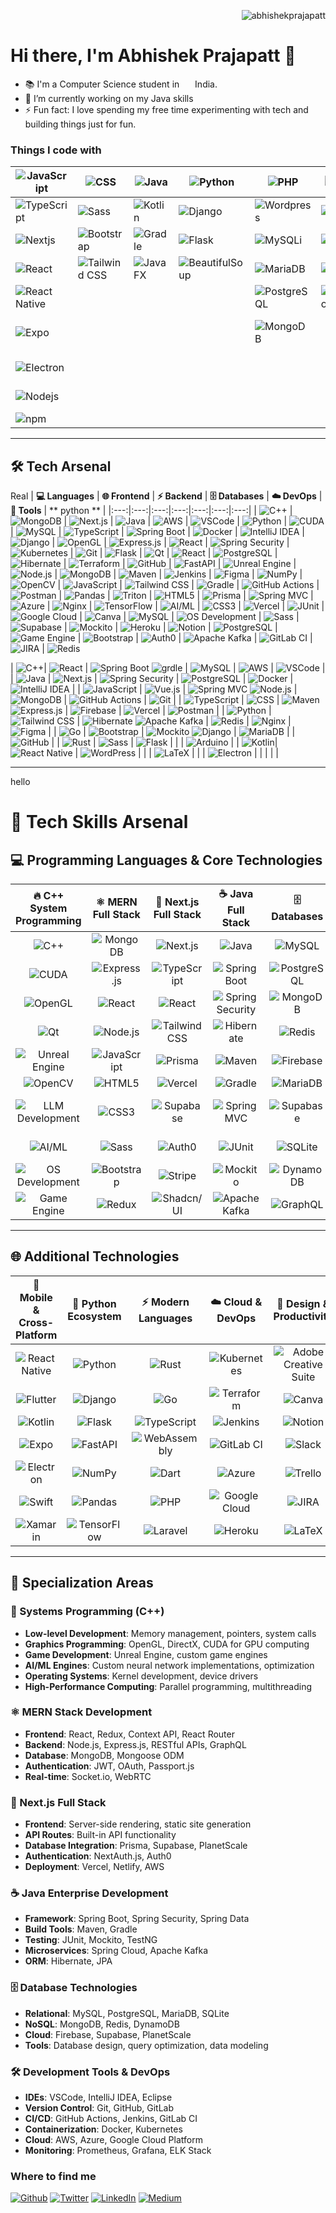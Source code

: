 <p align="right"> 
  <img src="https://komarev.com/ghpvc/?username=abhishekprajapatt&label=Profile%20views&color=0e75b6&style=flat" alt="abhishekprajapatt" /> 
</p>

# Hi there, I'm Abhishek Prajapatt 👋

- 📚 I'm a Computer Science student in  <img src="https://cdn-icons-png.flaticon.com/512/197/197529.png" width="13"/> India.
- 🌱 I’m currently working on my Java skills
- ⚡ Fun fact: I love spending my free time experimenting with tech and building things just for fun.

### Things I code with

| <img alt="JavaScript" src="https://img.shields.io/badge/-JavaScript-f0dc5c?style=flat-square&logo=javascript&logoColor=white" /> | <img alt="CSS" src="https://img.shields.io/badge/-CSS-blue?style=flat-square&logo=css3&logoColor=white" /> | <img alt="Java" src="https://img.shields.io/badge/-Java-blue?style=flat-square&logo=coffeescript&logoColor=white" /> | <img alt="Python" src="https://img.shields.io/badge/-Python-3776AB?style=flat-square&logo=python&logoColor=white" /> | <img alt="PHP" src="https://img.shields.io/badge/-PHP-777BB4?style=flat-square&logo=php&logoColor=white" /> | <img alt="Slack" src="https://img.shields.io/badge/-Slack-4A154B?style=flat-square&logo=slack&logoColor=white" /> | <img alt="Rust" src="https://img.shields.io/badge/-Rust-d34516?style=flat-square&logo=rust&logoColor=white" /> |
| ---------- | ---- | --- | --- | --- | --- | --- |
| <img alt="TypeScript" src="https://img.shields.io/badge/-TypeScript-007ACC?style=flat-square&logo=typescript&logoColor=white" /> | <img alt="Sass" src="https://img.shields.io/badge/-Sass-darkpink?style=flat-square&logo=sass&logoColor=white" /> | <img alt="Kotlin" src="https://img.shields.io/badge/-Kotlin-7F52FF?style=flat-square&logo=kotlin&logoColor=white" /> | <img alt="Django" src="https://img.shields.io/badge/-Django-092E20?style=flat-square&logo=django&logoColor=white" /> | <img alt="Wordpress" src="https://img.shields.io/badge/-Wordpress-21759B?style=flat-square&logo=wordpress&logoColor=white" /> | <img alt="GitHub" src="https://img.shields.io/badge/-GitHub-181717?style=flat-square&logo=github&logoColor=white" /> | <img alt="Go" src="https://img.shields.io/badge/-Go-00ADD8?style=flat-square&logo=go&logoColor=white" /> |
| <img alt="Nextjs" src="https://img.shields.io/badge/-Nextjs-000000?style=flat-square&logo=nextdotjs&logoColor=white" /> | <img alt="Bootstrap" src="https://img.shields.io/badge/-Bootstrap-8320f4?style=flat-square&logo=bootstrap&logoColor=white" /> | <img alt="Gradle" src="https://img.shields.io/badge/-Gradle-02303A?style=flat-square&logo=gradle&logoColor=white" /> | <img alt="Flask" src="https://img.shields.io/badge/-Flask-000000?style=flat-square&logo=flask&logoColor=white" /> | <img alt="MySQLi" src="https://img.shields.io/badge/-MySQLi-4479A1?style=flat-square&logo=mysql&logoColor=white" /> | <img alt="Trello" src="https://img.shields.io/badge/-Trello-0079BF?style=flat-square&logo=trello&logoColor=white" /> | <img alt="VSCode" src="https://img.shields.io/badge/-VSCode-007ACC?style=flat-square&logo=visual-studio-code&logoColor=white" /> |
| <img alt="React" src="https://img.shields.io/badge/-React-45b8d8?style=flat-square&logo=react&logoColor=white" /> | <img alt="Tailwind CSS" src="https://img.shields.io/badge/-Tailwind_CSS-blue?style=flat-square&logo=tailwindcss&logoColor=white" /> | <img alt="JavaFX" src="https://img.shields.io/badge/-JavaFX-darkpink?style=flat-square&logo=javafx&logoColor=white" /> | <img alt="BeautifulSoup" src="https://img.shields.io/badge/-BeautifulSoup-59666D?style=flat-square&logo=beautifulsoup&logoColor=white" /> | <img alt="MariaDB" src="https://img.shields.io/badge/-MariaDB-003545?style=flat-square&logo=mariadb&logoColor=white" /> | <img alt="JIRA" src="https://img.shields.io/badge/-JIRA-0052CC?style=flat-square&logo=jira&logoColor=white" /> | <img alt="Latex" src="https://img.shields.io/badge/-Latex-008080?style=flat-square&logo=latex&logoColor=white" /> |
| <img alt="React Native" src="https://img.shields.io/badge/-React_Native-45b8d8?style=flat-square&logo=react&logoColor=white" /> | | | | <img alt="PostgreSQL" src="https://img.shields.io/badge/-PostgreSQL-336791?style=flat-square&logo=postgresql&logoColor=white" /> | <img alt="Microsoft Office" src="https://img.shields.io/badge/-Microsoft_Office-D83B01?style=flat-square&logo=microsoft-office&logoColor=white" /> | <img alt="Git" src="https://img.shields.io/badge/-Git-F05032?style=flat-square&logo=git&logoColor=white" /> |
| <img alt="Expo" src="https://img.shields.io/badge/-Expo-black?style=flat-square&logo=expo&logoColor=white" /> | | | | <img alt="MongoDB" src="https://img.shields.io/badge/-MongoDB-47A248?style=flat-square&logo=mongodb&logoColor=white" /> | | <img alt="GitHub Actions" src="https://img.shields.io/badge/-GitHub_Actions-2088FF?style=flat-square&logo=github-actions&logoColor=white" />
| <img alt="Electron" src="https://img.shields.io/badge/-Electron-35353f?style=flat-square&logo=electron&logoColor=white" /> | | | | | | <img alt="Figma" src="https://img.shields.io/badge/-Figma-F24E1E?style=flat-square&logo=figma&logoColor=white" /> |
| <img alt="Nodejs" src="https://img.shields.io/badge/-Nodejs-43853d?style=flat-square&logo=Node.js&logoColor=white" /> | | | | | | <img alt="Arduino" src="https://img.shields.io/badge/-Arduino-00979D?style=flat-square&logo=arduino&logoColor=white" /> |
| <img alt="npm" src="https://img.shields.io/badge/-NPM-CB3837?style=flat-square&logo=npm&logoColor=white" /> | | | | | | <img alt="C++" src="https://img.shields.io/badge/-C++-00599C?style=flat-square&logo=cplusplus&logoColor=white" /> |

---

## 🛠️ Tech Arsenal
Real
| **💻 Languages** | **🌐 Frontend** | **⚡ Backend** | **🗄️ Databases** | **☁️ DevOps** | **🔧 Tools** | ** python ** |
|:---:|:---:|:---:|:---:|:---:|:---:|:---:|
| ![C++](https://img.shields.io/badge/-C++-00599C?style=flat-square&logo=cplusplus&logoColor=white) | ![MongoDB](https://img.shields.io/badge/-MongoDB-47A248?style=flat-square&logo=mongodb&logoColor=white) | ![Next.js](https://img.shields.io/badge/-Next.js-000000?style=flat-square&logo=nextdotjs&logoColor=white) | ![Java](https://img.shields.io/badge/-Java-blue?style=flat-square&logo=coffeescript&logoColor=white) | ![AWS](https://img.shields.io/badge/-AWS-232F3E?style=flat-square&logo=amazon-aws&logoColor=white) | ![VSCode](https://img.shields.io/badge/-VSCode-007ACC?style=flat-square&logo=visual-studio-code&logoColor=white) | ![Python](https://img.shields.io/badge/-Python-3776AB?style=flat-square&logo=python&logoColor=white)
| ![CUDA](https://img.shields.io/badge/-CUDA-76B900?style=flat-square&logo=nvidia&logoColor=white) | ![MySQL](https://img.shields.io/badge/-MySQL-4479A1?style=flat-square&logo=mysql&logoColor=white) | ![TypeScript](https://img.shields.io/badge/-TypeScript-007ACC?style=flat-square&logo=typescript&logoColor=white) | ![Spring Boot](https://img.shields.io/badge/-Spring_Boot-6DB33F?style=flat-square&logo=spring-boot&logoColor=white) | ![Docker](https://img.shields.io/badge/-Docker-2496ED?style=flat-square&logo=docker&logoColor=white) | ![IntelliJ IDEA](https://img.shields.io/badge/-IntelliJ_IDEA-000000?style=flat-square&logo=intellij-idea&logoColor=white) | ![Django](https://img.shields.io/badge/-Django-092E20?style=flat-square&logo=django&logoColor=white)
| ![OpenGL](https://img.shields.io/badge/-OpenGL-5586A4?style=flat-square&logo=opengl&logoColor=white) | ![Express.js](https://img.shields.io/badge/-Express.js-000000?style=flat-square&logo=express&logoColor=white) | ![React](https://img.shields.io/badge/-React-45b8d8?style=flat-square&logo=react&logoColor=white) | ![Spring Security](https://img.shields.io/badge/-Spring%20Security-6DB33F?style=flat-square&logo=springsecurity&logoColor=white) | ![Kubernetes](https://img.shields.io/badge/-Kubernetes-326CE5?style=flat-square&logo=kubernetes&logoColor=white) | ![Git](https://img.shields.io/badge/-Git-F05032?style=flat-square&logo=git&logoColor=white) | ![Flask](https://img.shields.io/badge/-Flask-000000?style=flat-square&logo=flask&logoColor=white)
| ![Qt](https://img.shields.io/badge/-Qt-41CD52?style=flat-square&logo=qt&logoColor=white) | ![React](https://img.shields.io/badge/-React-45b8d8?style=flat-square&logo=react&logoColor=white) | ![PostgreSQL](https://img.shields.io/badge/-PostgreSQL-336791?style=flat-square&logo=postgresql&logoColor=white) | ![Hibernate](https://img.shields.io/badge/-Hibernate-59666C?style=flat-square&logo=hibernate&logoColor=white) | ![Terraform](https://img.shields.io/badge/-Terraform-623CE4?style=flat-square&logo=terraform&logoColor=white) | ![GitHub](https://img.shields.io/badge/-GitHub-181717?style=flat-square&logo=github&logoColor=white) | ![FastAPI](https://img.shields.io/badge/-FastAPI-009688?style=flat-square&logo=fastapi&logoColor=white)
| ![Unreal Engine](https://img.shields.io/badge/-Unreal%20Engine-313131?style=flat-square&logo=unrealengine&logoColor=white) | ![Node.js](https://img.shields.io/badge/-Node.js-43853d?style=flat-square&logo=Node.js&logoColor=white) | ![MongoDB](https://img.shields.io/badge/-MongoDB-47A248?style=flat-square&logo=mongodb&logoColor=white) | ![Maven](https://img.shields.io/badge/-Maven-C71A36?style=flat-square&logo=apachemaven&logoColor=white) | ![Jenkins](https://img.shields.io/badge/-Jenkins-D24939?style=flat-square&logo=jenkins&logoColor=white) | ![Figma](https://img.shields.io/badge/-Figma-F24E1E?style=flat-square&logo=figma&logoColor=white) | ![NumPy](https://img.shields.io/badge/-NumPy-013243?style=flat-square&logo=numpy&logoColor=white)
| ![OpenCV](https://img.shields.io/badge/-OpenCV-5C3EE8?style=flat-square&logo=opencv&logoColor=white) | ![JavaScript](https://img.shields.io/badge/-JavaScript-f0dc5c?style=flat-square&logo=javascript&logoColor=white) | ![Tailwind CSS](https://img.shields.io/badge/-Tailwind_CSS-38B2AC?style=flat-square&logo=tailwind-css&logoColor=white) | ![Gradle](https://img.shields.io/badge/-Gradle-02303A?style=flat-square&logo=gradle&logoColor=white) | ![GitHub Actions](https://img.shields.io/badge/-GitHub_Actions-2088FF?style=flat-square&logo=github-actions&logoColor=white) | ![Postman](https://img.shields.io/badge/-Postman-FF6C37?style=flat-square&logo=postman&logoColor=white) | ![Pandas](https://img.shields.io/badge/-Pandas-150458?style=flat-square&logo=pandas&logoColor=white)
| ![Triton](https://img.shields.io/badge/-Triton-76B900?style=flat-square&logo=nvidia&logoColor=white) | ![HTML5](https://img.shields.io/badge/-HTML5-E34F26?style=flat-square&logo=html5&logoColor=white) | ![Prisma](https://img.shields.io/badge/-Prisma-2D3748?style=flat-square&logo=prisma&logoColor=white) | ![Spring MVC](https://img.shields.io/badge/-Spring_MVC-6DB33F?style=flat-square&logo=spring&logoColor=white) | ![Azure](https://img.shields.io/badge/-Azure-0089D0?style=flat-square&logo=microsoft-azure&logoColor=white) | ![Nginx](https://img.shields.io/badge/-Nginx-009639?style=flat-square&logo=nginx&logoColor=white) | ![TensorFlow](https://img.shields.io/badge/-TensorFlow-FF6F00?style=flat-square&logo=tensorflow&logoColor=white)
| ![AI/ML](https://img.shields.io/badge/-AI/ML-FF6F61?style=flat-square&logo=tensorflow&logoColor=white) | ![CSS3](https://img.shields.io/badge/-CSS3-1572B6?style=flat-square&logo=css3&logoColor=white)  | ![Vercel](https://img.shields.io/badge/-Vercel-000000?style=flat-square&logo=vercel&logoColor=white) | ![JUnit](https://img.shields.io/badge/-JUnit-25A162?style=flat-square&logo=junit5&logoColor=white) | ![Google Cloud](https://img.shields.io/badge/-Google_Cloud-4285F4?style=flat-square&logo=google-cloud&logoColor=white) | ![Canva](https://img.shields.io/badge/-Canva-00C4CC?style=flat-square&logo=canva&logoColor=white) | ![MySQL](https://img.shields.io/badge/-MySQL-4479A1?style=flat-square&logo=mysql&logoColor=white)
| ![OS Development](https://img.shields.io/badge/-OS_Dev-FFA500?style=flat-square&logo=linux&logoColor=white) | ![Sass](https://img.shields.io/badge/-Sass-CC6699?style=flat-square&logo=sass&logoColor=white) | ![Supabase](https://img.shields.io/badge/-Supabase-3ECF8E?style=flat-square&logo=supabase&logoColor=white) | ![Mockito](https://img.shields.io/badge/-Mockito-8A2BE2?style=flat-square) | ![Heroku](https://img.shields.io/badge/-Heroku-430098?style=flat-square&logo=heroku&logoColor=white) | ![Notion](https://img.shields.io/badge/-Notion-000000?style=flat-square&logo=notion&logoColor=white) | ![PostgreSQL](https://img.shields.io/badge/-PostgreSQL-336791?style=flat-square&logo=postgresql&logoColor=white)
| ![Game Engine](https://img.shields.io/badge/-Game_Engine-8A2BE2?style=flat-square&logo=unity&logoColor=white) | ![Bootstrap](https://img.shields.io/badge/-Bootstrap-7952B3?style=flat-square&logo=bootstrap&logoColor=white) | ![Auth0](https://img.shields.io/badge/-Auth0-EB5424?style=flat-square&logo=auth0&logoColor=white) | ![Apache Kafka](https://img.shields.io/badge/-Apache_Kafka-231F20?style=flat-square&logo=apache-kafka&logoColor=white) | ![GitLab CI](https://img.shields.io/badge/-GitLab_CI-FC6D26?style=flat-square&logo=gitlab&logoColor=white) | ![JIRA](https://img.shields.io/badge/-JIRA-0052CC?style=flat-square&logo=jira&logoColor=white) | ![Redis](https://img.shields.io/badge/-Redis-DC382D?style=flat-square&logo=redis&logoColor=white)




| ![C++](https://img.shields.io/badge/-C++-00599C?style=flat-square&logo=cplusplus&logoColor=white)| ![React](https://img.shields.io/badge/-React-45b8d8?style=flat-square&logo=react&logoColor=white) | ![Spring Boot](https://img.shields.io/badge/-Spring_Boot-6DB33F?style=flat-square&logo=spring-boot&logoColor=white) ![grdle](https://img.shields.io/badge/-Gradle-02303A?style=flat-square&logo=gradle&logoColor=white) | ![MySQL](https://img.shields.io/badge/-MySQL-4479A1?style=flat-square&logo=mysql&logoColor=white) | ![AWS](https://img.shields.io/badge/-AWS-232F3E?style=flat-square&logo=amazon-aws&logoColor=white) | ![VSCode](https://img.shields.io/badge/-VSCode-007ACC?style=flat-square&logo=visual-studio-code&logoColor=white) |
| ![Java](https://img.shields.io/badge/-Java-blue?style=flat-square&logo=coffeescript&logoColor=white) | ![Next.js](https://img.shields.io/badge/-Next.js-000000?style=flat-square&logo=nextdotjs&logoColor=white) | ![Spring Security](https://img.shields.io/badge/-Spring%20Security-6DB33F?style=flat-square&logo=springsecurity&logoColor=white) | ![PostgreSQL](https://img.shields.io/badge/-PostgreSQL-336791?style=flat-square&logo=postgresql&logoColor=white) | ![Docker](https://img.shields.io/badge/-Docker-2496ED?style=flat-square&logo=docker&logoColor=white) | ![IntelliJ IDEA](https://img.shields.io/badge/-IntelliJ_IDEA-000000?style=flat-square&logo=intellij-idea&logoColor=white) |
| ![JavaScript](https://img.shields.io/badge/-JavaScript-f0dc5c?style=flat-square&logo=javascript&logoColor=white) | ![Vue.js](https://img.shields.io/badge/-Vue.js-4FC08D?style=flat-square&logo=vuedotjs&logoColor=white) | ![Spring MVC](https://img.shields.io/badge/-Spring%20MVC-6DB33F?style=flat-square&logo=spring&logoColor=white) ![Node.js](https://img.shields.io/badge/-Node.js-43853d?style=flat-square&logo=Node.js&logoColor=white) | ![MongoDB](https://img.shields.io/badge/-MongoDB-47A248?style=flat-square&logo=mongodb&logoColor=white) | ![GitHub Actions](https://img.shields.io/badge/-GitHub_Actions-2088FF?style=flat-square&logo=github-actions&logoColor=white) | ![Git](https://img.shields.io/badge/-Git-F05032?style=flat-square&logo=git&logoColor=white) |
| ![TypeScript](https://img.shields.io/badge/-TypeScript-007ACC?style=flat-square&logo=typescript&logoColor=white) | ![CSS](https://img.shields.io/badge/-CSS3-1572B6?style=flat-square&logo=css3&logoColor=white) | ![Maven](https://img.shields.io/badge/-Maven-C71A36?style=flat-square&logo=apachemaven&logoColor=white) ![Express.js](https://img.shields.io/badge/-Express.js-000000?style=flat-square&logo=express&logoColor=white) | ![Firebase](https://img.shields.io/badge/-Firebase-FFCA28?style=flat-square&logo=firebase&logoColor=black) | ![Vercel](https://img.shields.io/badge/-Vercel-000000?style=flat-square&logo=vercel&logoColor=white) | ![Postman](https://img.shields.io/badge/-Postman-FF6C37?style=flat-square&logo=postman&logoColor=white) |
| ![Python](https://img.shields.io/badge/-Python-3776AB?style=flat-square&logo=python&logoColor=white) | ![Tailwind CSS](https://img.shields.io/badge/-Tailwind_CSS-38B2AC?style=flat-square&logo=tailwind-css&logoColor=white) | ![Hibernate](https://img.shields.io/badge/-Hibernate-59666C?style=flat-square&logo=hibernate&logoColor=white) ![Apache Kafka](https://img.shields.io/badge/-Apache_Kafka-231F20?style=flat-square&logo=apache-kafka&logoColor=white) | ![Redis](https://img.shields.io/badge/-Redis-DC382D?style=flat-square&logo=redis&logoColor=white) | ![Nginx](https://img.shields.io/badge/-Nginx-009639?style=flat-square&logo=nginx&logoColor=white) | ![Figma](https://img.shields.io/badge/-Figma-F24E1E?style=flat-square&logo=figma&logoColor=white) |
| ![Go](https://img.shields.io/badge/-Go-00ADD8?style=flat-square&logo=go&logoColor=white) | ![Bootstrap](https://img.shields.io/badge/-Bootstrap-7952B3?style=flat-square&logo=bootstrap&logoColor=white) | ![Mockito](https://img.shields.io/badge/-Mockito-8A2BE2?style=flat-square) ![Django](https://img.shields.io/badge/-Django-092E20?style=flat-square&logo=django&logoColor=white) | ![MariaDB](https://img.shields.io/badge/-MariaDB-003545?style=flat-square&logo=mariadb&logoColor=white) |  | ![GitHub](https://img.shields.io/badge/-GitHub-181717?style=flat-square&logo=github&logoColor=white) |
| ![Rust](https://img.shields.io/badge/-Rust-000000?style=flat-square&logo=rust&logoColor=white)  | ![Sass](https://img.shields.io/badge/-Sass-CC6699?style=flat-square&logo=sass&logoColor=white) | ![Flask](https://img.shields.io/badge/-Flask-000000?style=flat-square&logo=flask&logoColor=white) |  |  | ![Arduino](https://img.shields.io/badge/-Arduino-00979D?style=flat-square&logo=arduino&logoColor=white) |
|  ![Kotlin](https://img.shields.io/badge/-Kotlin-7F52FF?style=flat-square&logo=kotlin&logoColor=white)| ![React Native](https://img.shields.io/badge/-React_Native-45b8d8?style=flat-square&logo=react&logoColor=white) | ![WordPress](https://img.shields.io/badge/-WordPress-21759B?style=flat-square&logo=wordpress&logoColor=white) |  |  | ![LaTeX](https://img.shields.io/badge/-LaTeX-008080?style=flat-square&logo=latex&logoColor=white) |
|  | ![Electron](https://img.shields.io/badge/-Electron-47848F?style=flat-square&logo=electron&logoColor=white) |  |  |  |  |

---

hello 
# 🚀 Tech Skills Arsenal

## 💻 Programming Languages & Core Technologies

| **🔥 C++ System Programming** | **⚛️ MERN Full Stack** | **🌟 Next.js Full Stack** | **☕ Java Full Stack** | **🗄️ Databases** | **🛠️ Tools & DevOps** |
|:---:|:---:|:---:|:---:|:---:|:---:|
| ![C++](https://img.shields.io/badge/-C++-00599C?style=flat-square&logo=cplusplus&logoColor=white) | ![MongoDB](https://img.shields.io/badge/-MongoDB-47A248?style=flat-square&logo=mongodb&logoColor=white) | ![Next.js](https://img.shields.io/badge/-Next.js-000000?style=flat-square&logo=nextdotjs&logoColor=white) | ![Java](https://img.shields.io/badge/-Java-ED8B00?style=flat-square&logo=openjdk&logoColor=white) | ![MySQL](https://img.shields.io/badge/-MySQL-4479A1?style=flat-square&logo=mysql&logoColor=white) | ![VSCode](https://img.shields.io/badge/-VSCode-007ACC?style=flat-square&logo=visual-studio-code&logoColor=white) |
| ![CUDA](https://img.shields.io/badge/-CUDA-76B900?style=flat-square&logo=nvidia&logoColor=white) | ![Express.js](https://img.shields.io/badge/-Express.js-000000?style=flat-square&logo=express&logoColor=white) | ![TypeScript](https://img.shields.io/badge/-TypeScript-007ACC?style=flat-square&logo=typescript&logoColor=white) | ![Spring Boot](https://img.shields.io/badge/-Spring_Boot-6DB33F?style=flat-square&logo=spring-boot&logoColor=white) | ![PostgreSQL](https://img.shields.io/badge/-PostgreSQL-336791?style=flat-square&logo=postgresql&logoColor=white) | ![IntelliJ IDEA](https://img.shields.io/badge/-IntelliJ_IDEA-000000?style=flat-square&logo=intellij-idea&logoColor=white) |
| ![OpenGL](https://img.shields.io/badge/-OpenGL-5586A4?style=flat-square&logo=opengl&logoColor=white) | ![React](https://img.shields.io/badge/-React-45b8d8?style=flat-square&logo=react&logoColor=white) | ![React](https://img.shields.io/badge/-React-45b8d8?style=flat-square&logo=react&logoColor=white) | ![Spring Security](https://img.shields.io/badge/-Spring_Security-6DB33F?style=flat-square&logo=springsecurity&logoColor=white) | ![MongoDB](https://img.shields.io/badge/-MongoDB-47A248?style=flat-square&logo=mongodb&logoColor=white) | ![Git](https://img.shields.io/badge/-Git-F05032?style=flat-square&logo=git&logoColor=white) |
| ![Qt](https://img.shields.io/badge/-Qt-41CD52?style=flat-square&logo=qt&logoColor=white) | ![Node.js](https://img.shields.io/badge/-Node.js-43853d?style=flat-square&logo=Node.js&logoColor=white) | ![Tailwind CSS](https://img.shields.io/badge/-Tailwind_CSS-38B2AC?style=flat-square&logo=tailwind-css&logoColor=white) | ![Hibernate](https://img.shields.io/badge/-Hibernate-59666C?style=flat-square&logo=hibernate&logoColor=white) | ![Redis](https://img.shields.io/badge/-Redis-DC382D?style=flat-square&logo=redis&logoColor=white) | ![GitHub](https://img.shields.io/badge/-GitHub-181717?style=flat-square&logo=github&logoColor=white) |
| ![Unreal Engine](https://img.shields.io/badge/-Unreal_Engine-0E1128?style=flat-square&logo=unrealengine&logoColor=white) | ![JavaScript](https://img.shields.io/badge/-JavaScript-f0dc5c?style=flat-square&logo=javascript&logoColor=white) | ![Prisma](https://img.shields.io/badge/-Prisma-2D3748?style=flat-square&logo=prisma&logoColor=white) | ![Maven](https://img.shields.io/badge/-Maven-C71A36?style=flat-square&logo=apachemaven&logoColor=white) | ![Firebase](https://img.shields.io/badge/-Firebase-FFCA28?style=flat-square&logo=firebase&logoColor=black) | ![Docker](https://img.shields.io/badge/-Docker-2496ED?style=flat-square&logo=docker&logoColor=white) |
| ![OpenCV](https://img.shields.io/badge/-OpenCV-5C3EE8?style=flat-square&logo=opencv&logoColor=white) | ![HTML5](https://img.shields.io/badge/-HTML5-E34F26?style=flat-square&logo=html5&logoColor=white) | ![Vercel](https://img.shields.io/badge/-Vercel-000000?style=flat-square&logo=vercel&logoColor=white) | ![Gradle](https://img.shields.io/badge/-Gradle-02303A?style=flat-square&logo=gradle&logoColor=white) | ![MariaDB](https://img.shields.io/badge/-MariaDB-003545?style=flat-square&logo=mariadb&logoColor=white) | ![AWS](https://img.shields.io/badge/-AWS-232F3E?style=flat-square&logo=amazon-aws&logoColor=white) |
| ![LLM Development](https://img.shields.io/badge/-LLM_Dev-FF6B6B?style=flat-square&logo=openai&logoColor=white) | ![CSS3](https://img.shields.io/badge/-CSS3-1572B6?style=flat-square&logo=css3&logoColor=white) | ![Supabase](https://img.shields.io/badge/-Supabase-3ECF8E?style=flat-square&logo=supabase&logoColor=white) | ![Spring MVC](https://img.shields.io/badge/-Spring_MVC-6DB33F?style=flat-square&logo=spring&logoColor=white) | ![Supabase](https://img.shields.io/badge/-Supabase-3ECF8E?style=flat-square&logo=supabase&logoColor=white) | ![GitHub Actions](https://img.shields.io/badge/-GitHub_Actions-2088FF?style=flat-square&logo=github-actions&logoColor=white) |
| ![AI/ML](https://img.shields.io/badge/-AI/ML-FF6F61?style=flat-square&logo=tensorflow&logoColor=white) | ![Sass](https://img.shields.io/badge/-Sass-CC6699?style=flat-square&logo=sass&logoColor=white) | ![Auth0](https://img.shields.io/badge/-Auth0-EB5424?style=flat-square&logo=auth0&logoColor=white) | ![JUnit](https://img.shields.io/badge/-JUnit-25A162?style=flat-square&logo=junit5&logoColor=white) | ![SQLite](https://img.shields.io/badge/-SQLite-003B57?style=flat-square&logo=sqlite&logoColor=white) | ![Postman](https://img.shields.io/badge/-Postman-FF6C37?style=flat-square&logo=postman&logoColor=white) |
| ![OS Development](https://img.shields.io/badge/-OS_Dev-FFA500?style=flat-square&logo=linux&logoColor=white) | ![Bootstrap](https://img.shields.io/badge/-Bootstrap-7952B3?style=flat-square&logo=bootstrap&logoColor=white) | ![Stripe](https://img.shields.io/badge/-Stripe-008CDD?style=flat-square&logo=stripe&logoColor=white) | ![Mockito](https://img.shields.io/badge/-Mockito-8A2BE2?style=flat-square) | ![DynamoDB](https://img.shields.io/badge/-DynamoDB-4053D6?style=flat-square&logo=amazon-dynamodb&logoColor=white) | ![Figma](https://img.shields.io/badge/-Figma-F24E1E?style=flat-square&logo=figma&logoColor=white) |
| ![Game Engine](https://img.shields.io/badge/-Game_Engine-8A2BE2?style=flat-square&logo=unity&logoColor=white) | ![Redux](https://img.shields.io/badge/-Redux-764ABC?style=flat-square&logo=redux&logoColor=white) | ![Shadcn/UI](https://img.shields.io/badge/-Shadcn/UI-000000?style=flat-square&logo=shadcnui&logoColor=white) | ![Apache Kafka](https://img.shields.io/badge/-Apache_Kafka-231F20?style=flat-square&logo=apache-kafka&logoColor=white) | ![GraphQL](https://img.shields.io/badge/-GraphQL-E10098?style=flat-square&logo=graphql&logoColor=white) | ![Nginx](https://img.shields.io/badge/-Nginx-009639?style=flat-square&logo=nginx&logoColor=white) |

---

## 🌐 Additional Technologies

| **📱 Mobile & Cross-Platform** | **🐍 Python Ecosystem** | **⚡ Modern Languages** | **☁️ Cloud & DevOps** | **🎨 Design & Productivity** |
|:---:|:---:|:---:|:---:|:---:|
| ![React Native](https://img.shields.io/badge/-React_Native-45b8d8?style=flat-square&logo=react&logoColor=white) | ![Python](https://img.shields.io/badge/-Python-3776AB?style=flat-square&logo=python&logoColor=white) | ![Rust](https://img.shields.io/badge/-Rust-000000?style=flat-square&logo=rust&logoColor=white) | ![Kubernetes](https://img.shields.io/badge/-Kubernetes-326CE5?style=flat-square&logo=kubernetes&logoColor=white) | ![Adobe Creative Suite](https://img.shields.io/badge/-Adobe-FF0000?style=flat-square&logo=adobe&logoColor=white) |
| ![Flutter](https://img.shields.io/badge/-Flutter-02569B?style=flat-square&logo=flutter&logoColor=white) | ![Django](https://img.shields.io/badge/-Django-092E20?style=flat-square&logo=django&logoColor=white) | ![Go](https://img.shields.io/badge/-Go-00ADD8?style=flat-square&logo=go&logoColor=white) | ![Terraform](https://img.shields.io/badge/-Terraform-623CE4?style=flat-square&logo=terraform&logoColor=white) | ![Canva](https://img.shields.io/badge/-Canva-00C4CC?style=flat-square&logo=canva&logoColor=white) |
| ![Kotlin](https://img.shields.io/badge/-Kotlin-7F52FF?style=flat-square&logo=kotlin&logoColor=white) | ![Flask](https://img.shields.io/badge/-Flask-000000?style=flat-square&logo=flask&logoColor=white) | ![TypeScript](https://img.shields.io/badge/-TypeScript-007ACC?style=flat-square&logo=typescript&logoColor=white) | ![Jenkins](https://img.shields.io/badge/-Jenkins-D24939?style=flat-square&logo=jenkins&logoColor=white) | ![Notion](https://img.shields.io/badge/-Notion-000000?style=flat-square&logo=notion&logoColor=white) |
| ![Expo](https://img.shields.io/badge/-Expo-000020?style=flat-square&logo=expo&logoColor=white) | ![FastAPI](https://img.shields.io/badge/-FastAPI-009688?style=flat-square&logo=fastapi&logoColor=white) | ![WebAssembly](https://img.shields.io/badge/-WebAssembly-654FF0?style=flat-square&logo=webassembly&logoColor=white) | ![GitLab CI](https://img.shields.io/badge/-GitLab_CI-FC6D26?style=flat-square&logo=gitlab&logoColor=white) | ![Slack](https://img.shields.io/badge/-Slack-4A154B?style=flat-square&logo=slack&logoColor=white) |
| ![Electron](https://img.shields.io/badge/-Electron-47848F?style=flat-square&logo=electron&logoColor=white) | ![NumPy](https://img.shields.io/badge/-NumPy-013243?style=flat-square&logo=numpy&logoColor=white) | ![Dart](https://img.shields.io/badge/-Dart-0175C2?style=flat-square&logo=dart&logoColor=white) | ![Azure](https://img.shields.io/badge/-Azure-0089D0?style=flat-square&logo=microsoft-azure&logoColor=white) | ![Trello](https://img.shields.io/badge/-Trello-0079BF?style=flat-square&logo=trello&logoColor=white) |
| ![Swift](https://img.shields.io/badge/-Swift-FA7343?style=flat-square&logo=swift&logoColor=white) | ![Pandas](https://img.shields.io/badge/-Pandas-150458?style=flat-square&logo=pandas&logoColor=white) | ![PHP](https://img.shields.io/badge/-PHP-777BB4?style=flat-square&logo=php&logoColor=white) | ![Google Cloud](https://img.shields.io/badge/-Google_Cloud-4285F4?style=flat-square&logo=google-cloud&logoColor=white) | ![JIRA](https://img.shields.io/badge/-JIRA-0052CC?style=flat-square&logo=jira&logoColor=white) |
| ![Xamarin](https://img.shields.io/badge/-Xamarin-3498DB?style=flat-square&logo=xamarin&logoColor=white) | ![TensorFlow](https://img.shields.io/badge/-TensorFlow-FF6F00?style=flat-square&logo=tensorflow&logoColor=white) | ![Laravel](https://img.shields.io/badge/-Laravel-FF2D20?style=flat-square&logo=laravel&logoColor=white) | ![Heroku](https://img.shields.io/badge/-Heroku-430098?style=flat-square&logo=heroku&logoColor=white) | ![LaTeX](https://img.shields.io/badge/-LaTeX-008080?style=flat-square&logo=latex&logoColor=white) |

---

## 🎯 Specialization Areas

### 🔧 Systems Programming (C++)
- **Low-level Development**: Memory management, pointers, system calls
- **Graphics Programming**: OpenGL, DirectX, CUDA for GPU computing
- **Game Development**: Unreal Engine, custom game engines
- **AI/ML Engines**: Custom neural network implementations, optimization
- **Operating Systems**: Kernel development, device drivers
- **High-Performance Computing**: Parallel programming, multithreading

### ⚛️ MERN Stack Development
- **Frontend**: React, Redux, Context API, React Router
- **Backend**: Node.js, Express.js, RESTful APIs, GraphQL
- **Database**: MongoDB, Mongoose ODM
- **Authentication**: JWT, OAuth, Passport.js
- **Real-time**: Socket.io, WebRTC

### 🌟 Next.js Full Stack
- **Frontend**: Server-side rendering, static site generation
- **API Routes**: Built-in API functionality
- **Database Integration**: Prisma, Supabase, PlanetScale
- **Authentication**: NextAuth.js, Auth0
- **Deployment**: Vercel, Netlify, AWS

### ☕ Java Enterprise Development
- **Framework**: Spring Boot, Spring Security, Spring Data
- **Build Tools**: Maven, Gradle
- **Testing**: JUnit, Mockito, TestNG
- **Microservices**: Spring Cloud, Apache Kafka
- **ORM**: Hibernate, JPA

### 🗄️ Database Technologies
- **Relational**: MySQL, PostgreSQL, MariaDB, SQLite
- **NoSQL**: MongoDB, Redis, DynamoDB
- **Cloud**: Firebase, Supabase, PlanetScale
- **Tools**: Database design, query optimization, data modeling

### 🛠️ Development Tools & DevOps
- **IDEs**: VSCode, IntelliJ IDEA, Eclipse
- **Version Control**: Git, GitHub, GitLab
- **CI/CD**: GitHub Actions, Jenkins, GitLab CI
- **Containerization**: Docker, Kubernetes
- **Cloud**: AWS, Azure, Google Cloud Platform
- **Monitoring**: Prometheus, Grafana, ELK Stack
### Where to find me

<div>
  <a href="https://github.com/piotrpdev" target="_blank"><img alt="Github" src="https://img.shields.io/badge/GitHub-%2312100E.svg?&style=for-the-badge&logo=Github&logoColor=white" /></a>
  <a href="https://twitter.com/piotrpdev" target="_blank"><img alt="Twitter" src="https://img.shields.io/badge/twitter-%231DA1F2.svg?&style=for-the-badge&logo=twitter&logoColor=white" /></a>
  <a href="https://www.linkedin.com/in/piotrpdev" target="_blank"><img alt="LinkedIn" src="https://img.shields.io/badge/linkedin-%230077B5.svg?&style=for-the-badge&logo=linkedin&logoColor=white" /></a>
  <a href="https://medium.com/@piotrpdev" target="_blank"><img alt="Medium" src="https://img.shields.io/badge/medium-%2312100E.svg?&style=for-the-badge&logo=medium&logoColor=white" /></a>
</div>

